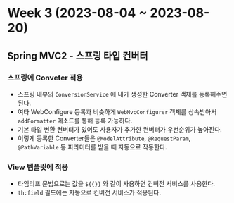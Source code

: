 # Week 3 (2023-08-04 ~ 2023-08-20)

## Spring MVC2 - 스프링 타입 컨버터

### 스프링에 Conveter 적용
- 스프링 내부의 `ConversionService` 에 내가 생성한 Converter 객체를 등록해주면 된다.
- 여타 WebConfigure 등록과 비슷하게 `WebMvcConfigurer` 객체를 상속받아서 `addFormatter` 메소드를 통해 등록 가능하다.
- 기본 타입 변환 컨버터가 있어도 사용자가 추가한 컨버터가 우선순위가 높아진다.
- 이렇게 등록한 Converter들은 `@ModelAttribute`, `@RequestParam`, `@PathVariable` 등 파라미터를 받을 때 자동으로 작동한다.

### View 템플릿에 적용
- 타임리프 문법으로는 값을 `${{}}` 와 같이 사용하면 컨버전 서비스를 사용한다.
- `th:field` 필드에는 자동으로 컨버전 서비스가 적용된다.